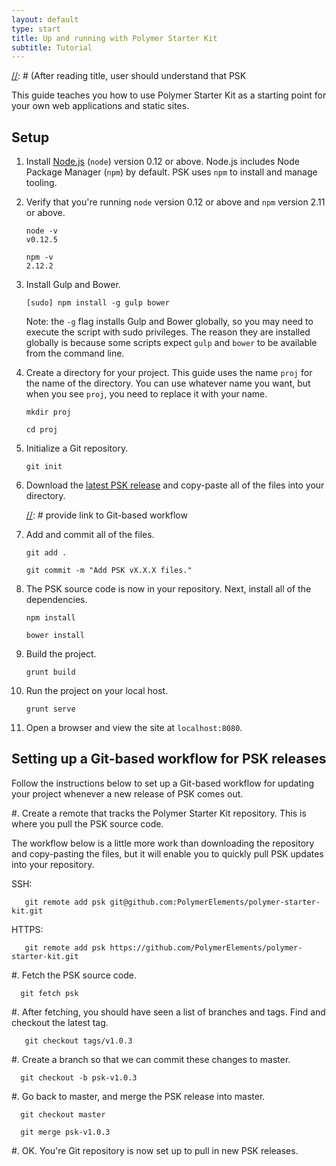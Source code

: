 ```yaml
---
layout: default
type: start
title: Up and running with Polymer Starter Kit
subtitle: Tutorial
---
```


[//]: # (After reading title, user should understand that PSK

This guide teaches you how to use Polymer Starter Kit as a starting point for your own
web applications and static sites.

## Setup

1. Install [Node.js](https://nodejs.org/) (`node`) version 0.12 or above. 
   Node.js includes
   Node Package Manager (`npm`) by default. PSK uses `npm` to install and manage
   tooling.

2. Verify that you're running `node` version 0.12 or above and `npm` version 2.11
   or above.

       node -v
       v0.12.5

       npm -v
       2.12.2

3. Install Gulp and Bower.

       [sudo] npm install -g gulp bower

   Note: the `-g` flag installs Gulp and Bower globally, so you may need to 
   execute the script with sudo privileges. The reason they are installed
   globally is because some scripts expect 
   `gulp` and `bower` to be available from the command line. 

   [//]: # (discussion of the Git workflow)

4. Create a directory for your project. This guide uses the name `proj` for the 
   name of the directory. You can use whatever name you want, but when you see
   `proj`, you need to replace it with your name.

       mkdir proj

       cd proj

5. Initialize a Git repository.

       git init

6. Download the [latest PSK release][psk latest release url] and copy-paste 
   all of the files into your directory.

   [//]: # (if you copy-paste, you're going to miss all the dot files...)

   [//]: # provide link to Git-based workflow

7. Add and commit all of the files.

       git add .

       git commit -m "Add PSK vX.X.X files."

8. The PSK source code is now in your repository. Next, install all
   of the dependencies.

       npm install

       bower install

9. Build the project.

       grunt build

10. Run the project on your local host.

        grunt serve

11. Open a browser and view the site at `localhost:8080`.

## Setting up a Git-based workflow for PSK releases

Follow the instructions below to set up a Git-based workflow for updating
your project whenever a new release of PSK comes out. 

#. Create a remote that tracks the Polymer Starter Kit repository. This is
   where you pull the PSK source code. 

   The workflow below is a little more work than downloading the repository
   and copy-pasting the files, but it will enable you to quickly pull 
   PSK updates into your repository.

   SSH:

       git remote add psk git@github.com:PolymerElements/polymer-starter-kit.git

   HTTPS: 

       git remote add psk https://github.com/PolymerElements/polymer-starter-kit.git

#. Fetch the PSK source code.

      git fetch psk

#. After fetching, you should have seen a list of branches and tags. Find and 
   checkout the latest tag.

       git checkout tags/v1.0.3

#. Create a branch so that we can commit these changes to master.

      git checkout -b psk-v1.0.3

#. Go back to master, and merge the PSK release into master.

      git checkout master

[//]: # (this adds all commits from PSK to your repository...)

      git merge psk-v1.0.3

#. OK. You're Git repository is now set up to pull in new PSK releases.



[psk latest release url]: https://github.com/PolymerElements/polymer-starter-kit/releases
